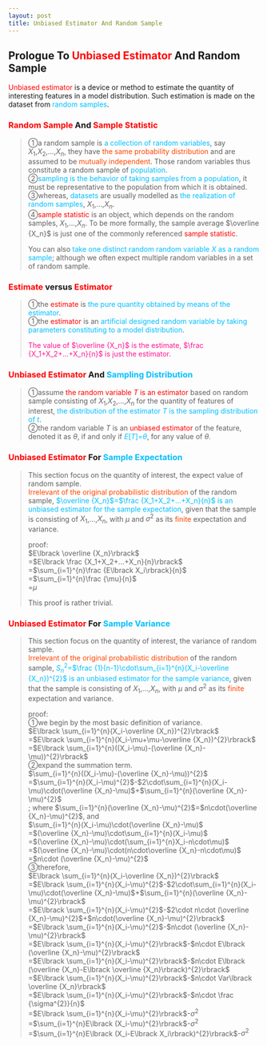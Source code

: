 ```yaml
---
layout: post
title: Unbiased Estimator And Random Sample
---
```


## Prologue To <font color="Red">Unbiased Estimator</font> And Random Sample
<p class="message">
<font color="Red">Unbiased estimator</font> is a device or method to estimate the quantity of interesting features in a model distribution.  Such estimation is made on the dataset from <font color="DeepSkyBlue">random samples</font>.
</p>

### <font color="Red">Random Sample</font> And <font color="Red">Sample Statistic</font>
>&#10112;a random sample is <font color="DeepSkyBlue">a collection of random variables</font>, say $X_1$,$X_2$,...,$X_n$, they have <font color="OrangeRed">the same probability distribution</font> and are assumed to be <font color="OrangeRed">mutually independent</font>.  Those random variables thus constitute a random sample of <font color="DeepSkyBlue">population</font>.  
>&#10113;<font color="DeepSkyBlue">sampling is the behavior of taking samples from a population</font>, it must be representative to the population from which it is obtained.  
>&#10114;whereas, <font color="DeepSkyBlue">datasets</font> are usually modelled as <font color="DeepSkyBlue">the realization of random samples</font>, $X_1$,...,$X_n$.  
>&#10115;<font color="red">sample statistic</font> is an object, which depends on the random samples, $X_1$,...,$X_n$.  To be more formally, the sample average $\overline {X_n}$ is just one of the commonly referenced <font color="red">sample statistic</font>.  
>
>You can also <font color="DeepSkyBlue">take one distinct random random variable $X$ as a random sample</font>; although we often expect multiple random variables in a set of random sample.  

### <font color="Red">Estimate</font> versus <font color="Red">Estimator</font>
>&#10112;the <font color="Red">estimate</font> is <font color="DeepSkyBlue">the pure quantity obtained by means of the estimator</font>.  
>&#10112;the <font color="Red">estimator</font> is an <font color="DeepSkyBlue">artificial designed random variable by taking parameters constituting to a model distribution</font>.  
>
><font color="DeepPink">The value of $\overline {X_n}$ is the estimate, $\frac {X_1+X_2+...+X_n}{n}$ is just the estimator.</font>  

### <font color="Red">Unbiased Estimator</font> And <font color="DeepSkyBlue">Sampling Distribution</font>
>&#10112;assume <font color="Red">the random variable $T$ is an estimator</font> based on random sample consisting of $X_1$,$X_2$,...,$X_n$ for the quantity of features of interest, <font color="DeepSkyBlue">the distribution of the estimator $T$ is the sampling distribution of $t$</font>.  
>&#10113;the random variable $T$ is an <font color="Red">unbiased estimator</font> of the feature, denoted it as $\theta$, if and only if <font color="DeepSkyBlue">$E\lbrack T\rbrack$=$\theta$</font>, for any value of $\theta$.  

### <font color="Red">Unbiased Estimator</font> For <font color="DeepSkyBlue">Sample Expectation</font>
>This section focus on the quantity of interest, the expect value of random sample.  
><font color="OrangeRed">Irrelevant of the original probabilistic distribution</font> of the random sample, <font color="DeepSkyBlue">$\overline {X_n}$=$\frac {X_1+X_2+...+X_n}{n}$ is an unbiased estimator for the sample expectation</font>, given that the sample is consisting of $X_1$,...,$X_n$, with $\mu$ and $\sigma^2$ as its <font color="OrangeRed">finite</font> expectation and variance.  
>
>proof:  
>$E\lbrack \overline {X_n}\rbrack$  
>=$E\lbrack \frac {X_1+X_2+...+X_n}{n}\rbrack$  
>=$\sum_{i=1}^{n}\frac {E\lbrack X_i\rbrack}{n}$  
>=$\sum_{i=1}^{n}\frac {\mu}{n}$  
>=$\mu$  
>
>This proof is rather trivial.  

### <font color="Red">Unbiased Estimator</font> For <font color="DeepSkyBlue">Sample Variance</font>
>This section focus on the quantity of interest, the variance of random sample.  
><font color="OrangeRed">Irrelevant of the original probabilistic distribution</font> of the random sample, <font color="DeepSkyBlue">$S_n^{2}$=$\frac {1}{n-1}\cdot\sum_{i=1}^{n}(X_i-\overline {X_n})^{2}$ is an unbiased estimator for the sample variance</font>, given that the sample is consisting of $X_1$,...,$X_n$, with $\mu$ and $\sigma^2$ as its <font color="OrangeRed">finite</font> expectation and variance.  
>
>proof:  
>&#10112;we begin by the most basic definition of variance.  
>$E\lbrack \sum_{i=1}^{n}(X_i-\overline {X_n})^{2}\rbrack$  
>=$E\lbrack \sum_{i=1}^{n}(X_i-\mu+\mu-\overline {X_n})^{2}\rbrack$  
>=$E\lbrack \sum_{i=1}^{n}((X_i-\mu)-(\overline {X_n}-\mu))^{2}\rbrack$  
>&#10113;expand the summation term.  
>$\sum_{i=1}^{n}((X_i-\mu)-(\overline {X_n}-\mu))^{2}$  
>=$\sum_{i=1}^{n}(X_i-\mu)^{2}$-$2\cdot\sum_{i=1}^{n}(X_i-\mu)\cdot(\overline {X_n}-\mu)$+$\sum_{i=1}^{n}(\overline {X_n}-\mu)^{2}$  
>; where $\sum_{i=1}^{n}(\overline {X_n}-\mu)^{2}$=$n\cdot(\overline {X_n}-\mu)^{2}$, and  
>$\sum_{i=1}^{n}(X_i-\mu)\cdot(\overline {X_n}-\mu)$  
>=$(\overline {X_n}-\mu)\cdot\sum_{i=1}^{n}(X_i-\mu)$  
>=$(\overline {X_n}-\mu)\cdot(\sum_{i=1}^{n}X_i-n\cdot\mu)$  
>=$(\overline {X_n}-\mu)\cdot(n\cdot\overline {X_n}-n\cdot\mu)$  
>=$n\cdot (\overline {X_n}-\mu)^{2}$  
>&#10114;therefore,  
>$E\lbrack \sum_{i=1}^{n}(X_i-\overline {X_n})^{2}\rbrack$  
>=$E\lbrack \sum_{i=1}^{n}(X_i-\mu)^{2}$-$2\cdot\sum_{i=1}^{n}(X_i-\mu)\cdot(\overline {X_n}-\mu)$+$\sum_{i=1}^{n}(\overline {X_n}-\mu)^{2}\rbrack$  
>=$E\lbrack \sum_{i=1}^{n}(X_i-\mu)^{2}$-$2\cdot n\cdot (\overline {X_n}-\mu)^{2}$+$n\cdot(\overline {X_n}-\mu)^{2}\rbrack$  
>=$E\lbrack \sum_{i=1}^{n}(X_i-\mu)^{2}$-$n\cdot (\overline {X_n}-\mu)^{2}\rbrack$  
>=$E\lbrack \sum_{i=1}^{n}(X_i-\mu)^{2}\rbrack$-$n\cdot E\lbrack (\overline {X_n}-\mu)^{2}\rbrack$  
>=$E\lbrack \sum_{i=1}^{n}(X_i-\mu)^{2}\rbrack$-$n\cdot E\lbrack (\overline {X_n}-E\lbrack \overline {X_n}\rbrack)^{2}\rbrack$  
>=$E\lbrack \sum_{i=1}^{n}(X_i-\mu)^{2}\rbrack$-$n\cdot Var\lbrack \overline {X_n}\rbrack$  
>=$E\lbrack \sum_{i=1}^{n}(X_i-\mu)^{2}\rbrack$-$n\cdot \frac {\sigma^{2}}{n}$  
>=$E\lbrack \sum_{i=1}^{n}(X_i-\mu)^{2}\rbrack$-$\sigma^{2}$  
>=$\sum_{i=1}^{n}E\lbrack (X_i-\mu)^{2}\rbrack$-$\sigma^{2}$  
>=$\sum_{i=1}^{n}E\lbrack (X_i-E\lbrack X_i\rbrack)^{2}\rbrack$-$\sigma^{2}$  

<!-- Γ -->
<!-- \frac{\Gamma(k + n)}{\Gamma(n)} \frac{1}{r^k}  -->
<!-- \mbox{\large$\vert$}\nolimits_0^\infty -->
<!-- \vert_0^\infty -->
<!-- \vert_{0.5}^{\infty} -->
<!-- &prime; ′ -->
<!-- &Prime; ″ -->
<!-- $E\lbrack X\rbrack$ -->
<!-- \overline{X_n} -->
<!-- \underset{Succss}P -->
<!-- \frac{{\overline {X_n}}-\mu}{S/\sqrt n} -->
<!-- \lim_{t\rightarrow\infty} -->
<!-- \int_{0}^{a}\lambda\cdot e^{-\lambda\cdot t}\operatorname dt -->

<!-- Notes -->
<!-- <font color="OrangeRed">items, verb, to make it the focus</font> -->
<!-- <font color="Red">KKT</font> -->
<!-- <font color="Red">SMO heuristics</font> -->
<!-- <font color="Red">F</font> distribution -->
<!-- <font color="Red">t</font> distribution -->
<!-- <font color="DeepSkyBlue">suggested item, soft item</font> -->
<!-- <font color="RoyalBlue">old alpha, quiz, example</font> -->
<!-- <font color="Green">new alpha</font> -->

<!-- <font color="DeepPink">positive conclusion, finding</font> -->
<!-- <font color="RosyBrown">negative conclusion, finding</font> -->

<!-- <font color="#00ADAD">policy</font> -->
<!-- <font color="#6100A8">full observable</font> -->
<!-- <font color="#FFAC12">partial observable</font> -->
<!-- <font color="#EB00EB">stochastic</font> -->
<!-- <font color="#8400E6">state transition</font> -->
<!-- <font color="#D600D6">discount factor gamma $\gamma$</font> -->
<!-- <font color="#D600D6">$V(S)$</font> -->
<!-- <font color="#9300FF">immediate reward R(S)</font> -->

<!-- 
[1]Given the vehicles pass through a highway toll station is $6$ per minute, what is the probability that no cars within $30$ seconds?
><font color="DeepSkyBlue">[1]</font>
><font color="OrangeRed">Given the vehicles pass through a highway toll station is $6$ per minute, what is the probability that no cars within $30$ seconds?</font>  
-->

<!-- https://www.medcalc.org/manual/gamma_distribution_functions.php -->
<!-- https://www.statlect.com/probability-distributions/student-t-distribution#hid5 -->
<!-- http://www.wiris.com/editor/demo/en/ -->